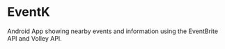 # EventK
Android App showing nearby events and information using the EventBrite API and Volley API.
